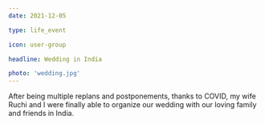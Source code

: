 ```yaml
---
date: 2021-12-05

type: life_event

icon: user-group

headline: Wedding in India

photo: 'wedding.jpg'
---
```


After being multiple replans and postponements, thanks to COVID,
my wife Ruchi and I were finally able to organize our wedding
with our loving family and friends in India.

